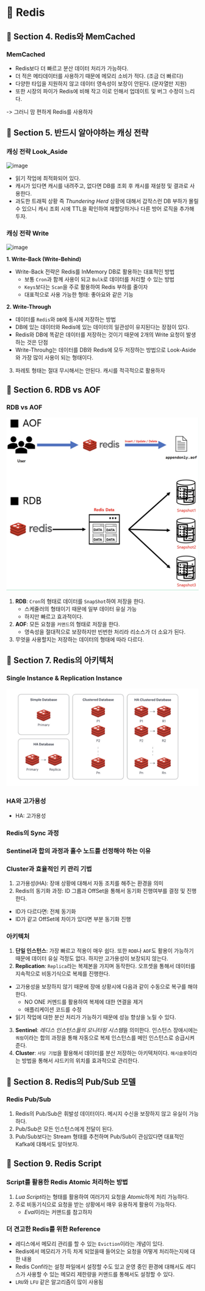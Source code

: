 # :pushpin: Redis

## :seedling: Section 4. Redis와 MemCached
### MemCached
- Redis보다 더 빠르고 분산 데이터 처리가 가능하다.
- 더 적은 메타데이터를 사용하기 때문에 메모리 소비가 적다. (조금 더 빠르다)
- 다양한 타입을 지원하지 않고 데이터 영속성이 보장이 안된다. (문자열만 지원)
- 또한 시장의 파이가 Redis에 비해 작고 이로 인해서 업데이트 및 버그 수정이 느리다.

-> 그러니 맘 편하게 Redis를 사용하자


## :seedling: Section 5. 반드시 알아야하는 캐싱 전략
### 캐싱 전략 Look_Aside
![image](../images/look_aside.png)

- 읽기 작업에 최적화되어 있다.
- 캐시가 있다면 캐시를 내려주고, 없다면 DB를 조회 후 캐시를 재설정 및 결과로 사용한다.
- 과도한 트래픽 상황 즉 *Thundering Herd* 상황에 대해서 갑작스런 DB 부하가 몰릴 수 있으니 캐시 조회 시에 TTL을 확인하여 재할당하거나 다른 방어 로직을 추가해두자.

### 캐싱 전략 Write
![image](../images/cache_write.png)

**1. Write-Back (Write-Behind)**
- Write-Back 전략은 Redis를 InMemory DB로 활용하는 대표적인 방법
  - 보통 `Cron`과 함께 사용이 되고 `Bulk`로 데이터를 처리할 수 있는 방법
  - `Keys`보다는 `Scan`을 주로 활용하여 Redis 부하를 줄이자
  - 대표적으로 사용 가능한 형태: 좋아요와 같은 기능

**2. Write-Through**
- 데이터를 `Redis`와 `DB`에 동시에 저장하는 방법
- DB에 있는 데이터와 Redis에 있는 데이터의 일관성이 유지된다는 장점이 있다.
- Redis와 DB에 똑같은 데이터를 저장하는 것이기 때문에 2개의 Write 요청이 발생하는 것은 단점
- Write-Throuhg는 데이터를 DB와 Redis에 모두 저장하는 방법으로 Look-Aside와 가장 많이 사용이 되는 형태이다.

3. 파레토 형태는 절대 무시해서는 안된다. 캐시를 적극적으로 활용하자


## :seedling: Section 6. RDB vs AOF
### RDB vs AOF
![image](../images/backup.png)

1. **RDB**: `Cron`의 형태로 데이터를 `SnapShot`하여 저장을 한다. 
   - 스케쥴러의 형태이기 때문에 일부 데이터 유실 가능
   - 하지만 빠르고 효과적이다.
2. **AOF**: 모든 요청을 `커맨드`의 형태로 저장을 한다.
   - 영속성을 절대적으로 보장하지만 빈번한 처리라 리소스가 더 소요가 된다.
3. 무엇을 사용할지는 저장하는 데이터의 형태에 따라 다르다.


## :seedling: Section 7. Redis의 아키텍처
### Single Instance & Replication Instance
![image](../images/architecture.png)

### HA와 고가용성
- HA: 고가용성 

### Redis의 Sync 과정

### Sentinel과 합의 과정과 홀수 노드를 선정해야 하는 이유

### Cluster과 효율적인 키 관리 기법
1. 고가용성(HA): 장애 상황에 대해서 자동 조치를 해주는 환경을 의미
2. Redis의 동기화 과정: ID 그룹과 OffSet을 통해서 동기화 진행여부를 결정 및 진행한다.
- ID가 다르다면: 전체 동기화
- ID가 같고 OffSet에 차이가 있다면 부분 동기화 진행

### 아키텍처
1. **단일 인스턴스**: 가장 빠르고 적용이 매우 쉽다. 또한 `RDB`나 `AOF`도 활용이 가능하기 때문에 데이터 유실 걱정도 없다. 하지만 고가용성이 보장되지 않는다.
2. **Replication**: `Replica`라는 복제본을 가지며 동작한다. 오프셋을 통해서 데이터를 지속적으로 비동기식으로 복제를 진행한다.
- 고가용성을 보장하지 않기 때문에 장애 상황시에 다음과 같이 수동으로 복구를 해야한다.
  - NO ONE 커멘드를 활용하여 복제에 대한 연결을 제거
  - 애플리케이션 코드를 수정
- 읽기 작업에 대한 분산 처리가 가능하기 때문에 성능 향상을 노릴 수 있다.
3. **Sentinel**: *레디스 인스턴스들의 모니터링 시스템*을 의미한다. 인스턴스 장애시에는 `쿼럼`이라는 합의 과정을 통해 자동으로 복제 인스턴스를 메인 인스턴스로 승급시켜준다.
4. **Cluster**: `샤딩 기법`을 활용해서 데이터를 분산 저장하는 아키텍처이다. `해시슬롯`이라는 방법을 통해서 샤드키의 위치를 효과적으로 관리한다. 


## :seedling: Section 8. Redis의 Pub/Sub 모델
### Redis Pub/Sub
1. Redis의 Pub/Sub은 휘발성 데이터이다. 메시지 수신을 보장하지 않고 유실이 가능하다.
2. Pub/Sub은 모든 인스턴스에게 전달이 된다.
3. Pub/Sub보다는 Stream 형태를 추천하며 Pub/Sub이 관심있다면 대표적인 Kafka에 대해서도 알아보자.


## :seedling: Section 9. Redis Script
### Script를 활용한 Redis Atomic 처리하는 방법
1. *Lua Script*라는 형태를 활용하여 여러가지 요청을 *Atomic*하게 처리 가능하다.
2. 주로 비동기식으로 요청을 받는 상황에서 매우 유용하게 활용이 가능하다.
   - *Eval*이라는 커맨드를 참고하자

### 더 견고한 Redis를 위한 Reference
- 레디스에서 메모리 관리를 할 수 있는 `Eviction`이라는 개념이 있다.
- Redis에서 메모리가 가득 차게 되었을때 들어오는 요청을 어떻게 처리하는지에 대한 내용
- Redis Conf라는 설정 파일에서 설정할 수도 있고 운영 중인 환경에 대해서도 레디스가 사용할 수 있는 메모리 제한량을 커맨드를 통해서도 설정할 수 있다.
- `LRU`와 `LFU` 같은 알고리즘이 많이 사용됨 
